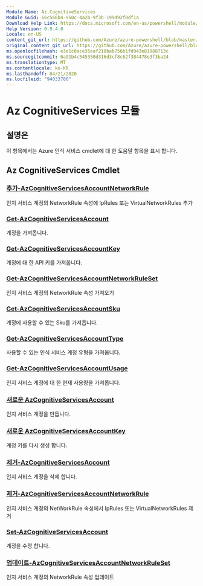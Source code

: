```yaml
---
Module Name: Az.CognitiveServices
Module Guid: 66c566b4-950c-4a2b-9f3b-199d92f0df1a
Download Help Link: https://docs.microsoft.com/en-us/powershell/module/az.cognitiveservices
Help Version: 0.9.4.0
Locale: en-US
content_git_url: https://github.com/Azure/azure-powershell/blob/master/src/CognitiveServices/CognitiveServices/help/Az.CognitiveServices.md
original_content_git_url: https://github.com/Azure/azure-powershell/blob/master/src/CognitiveServices/CognitiveServices/help/Az.CognitiveServices.md
ms.openlocfilehash: e3e1c0ace35eaf210bab756b1fd943e81988713c
ms.sourcegitcommit: 6a91b4c545350d316d3cf8c62f384478e3f3ba24
ms.translationtype: MT
ms.contentlocale: ko-KR
ms.lasthandoff: 04/21/2020
ms.locfileid: "94033780"
---
```

# Az CognitiveServices 모듈
## 설명은
이 항목에서는 Azure 인식 서비스 cmdlet에 대 한 도움말 항목을 표시 합니다.

## Az CognitiveServices Cmdlet
### [추가-AzCognitiveServicesAccountNetworkRule](Add-AzCognitiveServicesAccountNetworkRule.md)
인지 서비스 계정의 NetworkRule 속성에 IpRules 또는 VirtualNetworkRules 추가

### [Get-AzCognitiveServicesAccount](Get-AzCognitiveServicesAccount.md)
계정을 가져옵니다.

### [Get-AzCognitiveServicesAccountKey](Get-AzCognitiveServicesAccountKey.md)
계정에 대 한 API 키를 가져옵니다.

### [Get-AzCognitiveServicesAccountNetworkRuleSet](Get-AzCognitiveServicesAccountNetworkRuleSet.md)
인지 서비스 계정의 NetworkRule 속성 가져오기

### [Get-AzCognitiveServicesAccountSku](Get-AzCognitiveServicesAccountSku.md)
계정에 사용할 수 있는 Sku를 가져옵니다.

### [Get-AzCognitiveServicesAccountType](Get-AzCognitiveServicesAccountType.md)
사용할 수 있는 인식 서비스 계정 유형을 가져옵니다.

### [Get-AzCognitiveServicesAccountUsage](Get-AzCognitiveServicesAccountUsage.md)
인지 서비스 계정에 대 한 현재 사용량을 가져옵니다.

### [새로운 AzCognitiveServicesAccount](New-AzCognitiveServicesAccount.md)
인지 서비스 계정을 만듭니다.

### [새로운 AzCognitiveServicesAccountKey](New-AzCognitiveServicesAccountKey.md)
계정 키를 다시 생성 합니다.

### [제거-AzCognitiveServicesAccount](Remove-AzCognitiveServicesAccount.md)
인지 서비스 계정을 삭제 합니다.

### [제거-AzCognitiveServicesAccountNetworkRule](Remove-AzCognitiveServicesAccountNetworkRule.md)
인지 서비스 계정의 NetWorkRule 속성에서 IpRules 또는 VirtualNetworkRules 제거

### [Set-AzCognitiveServicesAccount](Set-AzCognitiveServicesAccount.md)
계정을 수정 합니다.

### [업데이트-AzCognitiveServicesAccountNetworkRuleSet](Update-AzCognitiveServicesAccountNetworkRuleSet.md)
인지 서비스 계정의 NetworkRule 속성 업데이트


